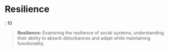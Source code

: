 # Resilience

: 10

> **Resilience:** Examining the resilience of social systems, understanding their ability to absorb disturbances and adapt while maintaining functionality.
>
